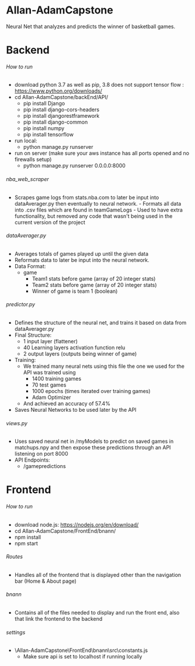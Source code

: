 # Allan-AdamCapstone
Neural Net that analyzes and predicts the winner of basketball games.

# Backend
###### How to run
- download python 3.7 as well as pip, 3.8 does not support tensor flow : https://www.python.org/downloads/
- cd Allan-AdamCapstone/backEnd/API/
  - pip install Django
  - pip install django-cors-headers
  - pip install djangorestframework
  - pip install django-common
  - pip install numpy
  - pip install tensorflow
- run local:
  - python manage.py runserver
- run on server (make sure your aws instance has all ports opened and no firewalls setup)
  - python manage.py runserver 0.0.0.0:8000

###### nba_web_scraper
- Scrapes game logs from stats.nba.com to later be input into dataAverager.py then eventually to neural network.
                - Formats all data into .csv files which are found in teamGameLogs
                - Used to have extra functionality, but removed any code that wasn't being used in the current version of the project
###### dataAverager.py
- Averages totals of games played up until the given data
- Reformats data to later be input into the neural network.
- Data Format:
  - game
    - Team1 stats before game (array of 20 integer stats)
    - Team2 stats before game (array of 20 integer stats)
    - Winner of game is team 1 (boolean)
###### predictor.py
- Defines the structure of the neural net, and trains it based on data from dataAverager.py
- Final Structure:
  - 1 input layer (flattener)
  - 40 Learning layers activation function relu
  - 2 output layers (outputs being winner of game)
- Training:
  - We trained many neural nets using this file the one we used for the API was trained using
    - 1400 training games
    - 70 test games
    - 1000 epochs (times iterated over training games)
    - Adam Optimizer
  - And achieved an accuracy of 57.4%
- Saves Neural Networks to be used later by the API
###### views.py
- Uses saved neural net in /myModels to predict on saved games in matchups.npy and then expose these predictions through an API listening on port 8000
- API Endpoints:
  - /gamepredictions

# Frontend
###### How to run
- download node.js: https://nodejs.org/en/download/
- cd Allan-AdamCapstone/FrontEnd/bnann/
- npm install
- npm start
###### Routes
- Handles all of the frontend that is displayed other than the navigation bar (Home & About page)
###### bnann
- Contains all of the files needed to display and run the front end, also that link the frontend to the backend
###### settings
- \Allan-AdamCapstone\FrontEnd\bnann\src\constants.js
  - Make sure api is set to localhost if running locally
